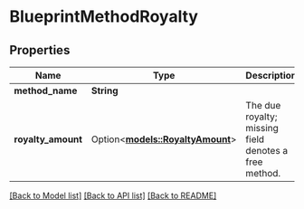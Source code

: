# BlueprintMethodRoyalty

## Properties

Name | Type | Description | Notes
------------ | ------------- | ------------- | -------------
**method_name** | **String** |  | 
**royalty_amount** | Option<[**models::RoyaltyAmount**](RoyaltyAmount.md)> | The due royalty; missing field denotes a free method. | [optional]

[[Back to Model list]](../README.md#documentation-for-models) [[Back to API list]](../README.md#documentation-for-api-endpoints) [[Back to README]](../README.md)



